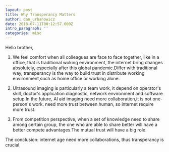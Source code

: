 ```yaml
---
layout: post
title: Why Transperancy Matters
author: dan_urbanowicz
date: 2018-07-11T00:12:57.000Z
intro_paragraph: ''
categories: misc
---
```


Hello brother,

1. We feel comfort when all colleagues are face to face together, like in a office, that is traditional woking environment, the internet bring changes absolutely, especially after this global pandemic.Differ with traditional way, transperancy is the way to build trust in distribute working environment,such as home office or working alone.

2. Ultrasound imaging is particularly a team work, it depend on operator's skill, doctor's application diagnostic, network environment and software setup.In the future, AI aid imaging need more collaboration,it is not one-person's work. need more trust between human, so internet require more trust.

3. From competition perspective, when a set of knowledge need to share among certain group, the one who are able to share better will have a better compete advantages.The mutual trust will have a big role.

The conclusion: internet age need more collaborations, thus transperancy is crucial.
